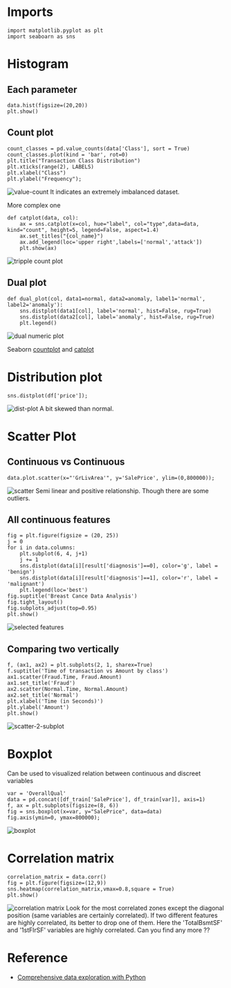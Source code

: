 # Imports
```
import matplotlib.pyplot as plt
import seaboarn as sns
```

# Histogram
## Each parameter
```
data.hist(figsize=(20,20))
plt.show()
```

## Count plot

```
count_classes = pd.value_counts(data['Class'], sort = True)
count_classes.plot(kind = 'bar', rot=0)
plt.title("Transaction Class Distribution")
plt.xticks(range(2), LABELS)
plt.xlabel("Class")
plt.ylabel("Frequency");
```
![value-count](images/value_count.png)
It indicates an extremely imbalanced dataset.

More complex one
```
def catplot(data, col):
    ax = sns.catplot(x=col, hue="label", col="type",data=data, kind="count", height=5, legend=False, aspect=1.4)
    ax.set_titles("{col_name}")
    ax.add_legend(loc='upper right',labels=['normal','attack'])
    plt.show(ax)
```
![tripple count plot](images/tripple%20catplot.png)

## Dual plot 
```
def dual_plot(col, data1=normal, data2=anomaly, label1='normal', label2='anomaly'):
    sns.distplot(data1[col], label='normal', hist=False, rug=True)
    sns.distplot(data2[col], label='anomaly', hist=False, rug=True)
    plt.legend()
```
![dual numeric plot](images/dual%20numeric%20plot.png)

Seaborn [countplot](https://seaborn.pydata.org/generated/seaborn.countplot.html)
and [catplot](https://seaborn.pydata.org/generated/seaborn.catplot.html)

# Distribution plot
```
sns.distplot(df['price']);
```
![dist-plot](images/dist_plot.png)
A bit skewed than normal.

# Scatter Plot
## Continuous vs Continuous
```
data.plot.scatter(x="'GrLivArea'", y='SalePrice', ylim=(0,800000));
```
![scatter](images/scatter.png)
Semi linear and positive relationship. Though there are some outliers.

## All continuous features
```
fig = plt.figure(figsize = (20, 25))
j = 0
for i in data.columns:
    plt.subplot(6, 4, j+1)
    j += 1
    sns.distplot(data[i][result['diagnosis']==0], color='g', label = 'benign')
    sns.distplot(data[i][result['diagnosis']==1], color='r', label = 'malignant')
    plt.legend(loc='best')
fig.suptitle('Breast Cance Data Analysis')
fig.tight_layout()
fig.subplots_adjust(top=0.95)
plt.show()
```
![selected features](images/distplot%20of%20selected%20features.png)

## Comparing two vertically
```
f, (ax1, ax2) = plt.subplots(2, 1, sharex=True)
f.suptitle('Time of transaction vs Amount by class')
ax1.scatter(Fraud.Time, Fraud.Amount)
ax1.set_title('Fraud')
ax2.scatter(Normal.Time, Normal.Amount)
ax2.set_title('Normal')
plt.xlabel('Time (in Seconds)')
plt.ylabel('Amount')
plt.show()
```
![scatter-2-subplot](images/scatter%20plot%20-%202%20vertical%20subplots.png)

# Boxplot
Can be used to visualized relation between continuous and discreet variables
```
var = 'OverallQual'
data = pd.concat([df_train['SalePrice'], df_train[var]], axis=1)
f, ax = plt.subplots(figsize=(8, 6))
fig = sns.boxplot(x=var, y="SalePrice", data=data)
fig.axis(ymin=0, ymax=800000);
```
![boxplot](images/boxplot.png)

#  Correlation matrix
```
correlation_matrix = data.corr()
fig = plt.figure(figsize=(12,9))
sns.heatmap(correlation_matrix,vmax=0.8,square = True)
plt.show()
```
![correlation matrix](images/correlation%20matrix.png)
Look for the most correlated zones except the diagonal position (same variables are
certainly correlated). If two different features are highly correlated, 
its better to drop one of them.  Here the 'TotalBsmtSF' and '1stFlrSF' variables 
are highly correlated.  Can you find any more ??

# Reference
* [Comprehensive data exploration with Python](https://www.kaggle.com/pmarcelino/comprehensive-data-exploration-with-python)